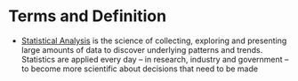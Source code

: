 # Terms and Definition

* [Statistical Analysis](https://www.sas.com/en_us/insights/analytics/statistical-analysis.html) is the science of collecting, exploring and presenting large amounts of data to discover underlying patterns and trends. Statistics are applied every day – in research, industry and government – to become more scientific about decisions that need to be made
